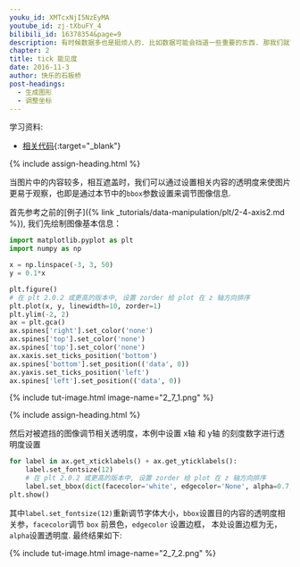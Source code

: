 ```yaml
---
youku_id: XMTcxNjI5NzEyMA
youtube_id: zj-tXbuFY_4
bilibili_id: 16378354&page=9
description: 有时候数据多也是挺烦人的. 比如数据可能会挡道一些重要的东西. 那我们就可以设置 bbox 来解决被挡住的问题.
chapter: 2
title: tick 能见度
date: 2016-11-3
author: 快乐的石板桥
post-headings:
  - 生成图形
  - 调整坐标
---
```


学习资料:
  * [相关代码](https://github.com/MorvanZhou/tutorials/blob/master/matplotlibTUT/plt9_tick_visibility.py){:target="_blank"}
 
  
{% include assign-heading.html %}

当图片中的内容较多，相互遮盖时，我们可以通过设置相关内容的透明度来使图片更易于观察，也即是通过本节中的`bbox`参数设置来调节图像信息.

首先参考之前的[例子]({% link _tutorials/data-manipulation/plt/2-4-axis2.md %}), 我们先绘制图像基本信息：

```python
import matplotlib.pyplot as plt
import numpy as np

x = np.linspace(-3, 3, 50)
y = 0.1*x

plt.figure()
# 在 plt 2.0.2 或更高的版本中, 设置 zorder 给 plot 在 z 轴方向排序
plt.plot(x, y, linewidth=10, zorder=1)
plt.ylim(-2, 2)
ax = plt.gca()
ax.spines['right'].set_color('none')
ax.spines['top'].set_color('none')
ax.spines['top'].set_color('none')
ax.xaxis.set_ticks_position('bottom')
ax.spines['bottom'].set_position(('data', 0))
ax.yaxis.set_ticks_position('left')
ax.spines['left'].set_position(('data', 0))
```

{% include tut-image.html image-name="2_7_1.png" %}

{% include assign-heading.html %}

然后对被遮挡的图像调节相关透明度，本例中设置 x轴 和 y轴 的刻度数字进行透明度设置

```python
for label in ax.get_xticklabels() + ax.get_yticklabels():
    label.set_fontsize(12)
    # 在 plt 2.0.2 或更高的版本中, 设置 zorder 给 plot 在 z 轴方向排序
    label.set_bbox(dict(facecolor='white', edgecolor='None', alpha=0.7, zorder=2))
plt.show()
```

其中`label.set_fontsize(12)`重新调节字体大小，`bbox`设置目的内容的透明度相关参，`facecolor`调节 `box` 前景色，`edgecolor` 设置边框，
本处设置边框为无，`alpha`设置透明度. 最终结果如下:

{% include tut-image.html image-name="2_7_2.png" %}



